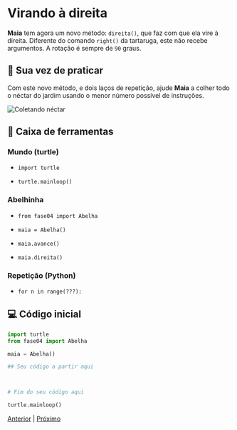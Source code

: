 # Virando à direita

**Maia** tem agora um novo método: `direita()`, que faz com que ela vire à
direita. Diferente do comando `right()` da tartaruga, este não recebe
argumentos. A rotação é sempre de `90` graus.

## 🐝 Sua vez de praticar

Com este novo método, e dois laços de repetição, ajude **Maia** a colher todo o
néctar do jardim usando o menor número possível de instruções.


![Coletando néctar](cenario_04.png "Coletando néctar")


## 🧰 Caixa de ferramentas

### Mundo (turtle)

- `import turtle`

- `turtle.mainloop()`

### Abelhinha

- `from fase04 import Abelha`

- `maia = Abelha()`

- `maia.avance()`

- `maia.direita()`

### Repetição (Python)

- `for n in range(???):`


## 💻 Código inicial

```python
import turtle
from fase04 import Abelha

maia = Abelha()

## Seu código a partir aqui



# Fim do seu código aqui

turtle.mainloop()

```

[Anterior](../fase03/README.md) | [Próximo](../fase05/README.md)